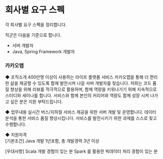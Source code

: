 # 회사별 요구 스펙
각 회사별 요구 스펙을 정리합니다. 

직군은 다음을 기준으로 합니다.
- 서버 개발자
- Java, Spring Framework 개발자


### 카카오맵
◆ 조직소개
400만명 이상이 사용하는 라이프 플랫폼 서비스 카카오맵을 통해 더 편리한 삶을 제공할 수 있도록 함께 발전시켜 나갈 서버 개발자를 찾습니다.
저희는 코드 품질 향상을 위해 리뷰를 적극적으로 활용하며, 함께 역량을 키워나가기 위해 지속적으로 스터디와 세미나를 합니다. 서비스와 함께 본인의 커리어와 역량도 함께 성장 시켜 나가고 싶은 분은 지원 부탁드립니다.

◆ 업무내용
실시간 버스/지하철 서비스 제공을 위한 서버 개발 및 운영합니다.
데이터 분석을 통한 서비스 품질 향상시킵니다.
서비스를 발전시키기 위한 과제를 스스로 찾고 수행합니다.


◆ 지원자격<br>
[기본조건]
Java 개발 1년포함, 총 개발경력 3년 이상

[우대사항]
Scala 개발 경험이 있는 분
Spark 를 활용한 빅데이터 처리 경험이 있는 분
